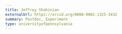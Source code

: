 ```yaml
---
title: Jeffrey Shahinian
externalUrl: https://orcid.org/0000-0002-1325-3432
summary: Postdoc, Experiment
type: universityofpennsylvania
---
```

